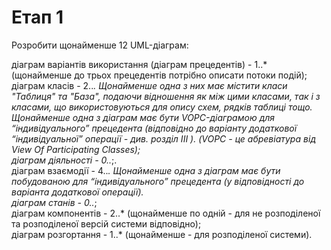 # Етап 1

Розробити щонайменше 12 UML-діаграм:

діаграм варіантів використання (діаграм прецедентів) - 1..* (щонайменше до трьох прецедентів потрібно описати потоки подій);<br/>
діаграм класів - 2..*. Щонайменше одна з них має містити класи "Таблиця" та "База", подаючи відношення як між цими класами, так і з класами, що використовуються для опису схем, рядків таблиці тощо. Щонайменше одна з діаграм має бути VOPC-діаграмою для “індивідуального” прецедента (відповідно до варіанту додаткової “індивідуальної” операції - див. розділ III ). (VOPC - це абревіатура від View Of Participating Classes);<br/>
діаграм діяльності - 0..*;.<br/>
діаграм взаємодії - 4..*. Щонайменше одна з діаграм має бути побудованою для “індивідуального” прецедента (у відповідності до варіанта додаткової операції).<br/>
діаграм станів - 0..*;<br/>
діаграм компонентів - 2..* (щонайменше по одній - для не розподіленої та розподіленої версій системи відповідно);<br/>
діаграм розгортання - 1..* (щонайменше - для розподіленої системи).<br/>
